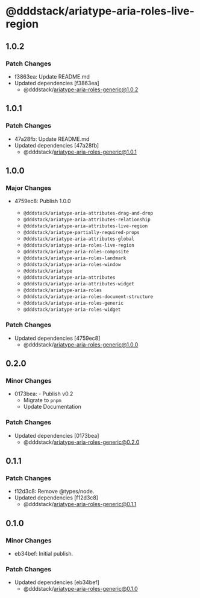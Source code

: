 # @dddstack/ariatype-aria-roles-live-region

## 1.0.2

### Patch Changes

- f3863ea: Update README.md
- Updated dependencies [f3863ea]
  - @dddstack/ariatype-aria-roles-generic@1.0.2

## 1.0.1

### Patch Changes

- 47a28fb: Update README.md
- Updated dependencies [47a28fb]
  - @dddstack/ariatype-aria-roles-generic@1.0.1

## 1.0.0

### Major Changes

- 4759ec8: Publish 1.0.0

  - `@dddstack/ariatype-aria-attributes-drag-and-drop`
  - `@dddstack/ariatype-aria-attributes-relationship`
  - `@dddstack/ariatype-aria-attributes-live-region`
  - `@dddstack/ariatype-partially-required-props`
  - `@dddstack/ariatype-aria-attributes-global`
  - `@dddstack/ariatype-aria-roles-live-region`
  - `@dddstack/ariatype-aria-roles-composite`
  - `@dddstack/ariatype-aria-roles-landmark`
  - `@dddstack/ariatype-aria-roles-window`
  - `@dddstack/ariatype`
  - `@dddstack/ariatype-aria-attributes`
  - `@dddstack/ariatype-aria-attributes-widget`
  - `@dddstack/ariatype-aria-roles`
  - `@dddstack/ariatype-aria-roles-document-structure`
  - `@dddstack/ariatype-aria-roles-generic`
  - `@dddstack/ariatype-aria-roles-widget`

### Patch Changes

- Updated dependencies [4759ec8]
  - @dddstack/ariatype-aria-roles-generic@1.0.0

## 0.2.0

### Minor Changes

- 0173bea: - Publish v0.2
  - Migrate to `pnpm`
  - Update Documentation

### Patch Changes

- Updated dependencies [0173bea]
  - @dddstack/ariatype-aria-roles-generic@0.2.0

## 0.1.1

### Patch Changes

- f12d3c8: Remove @types/node.
- Updated dependencies [f12d3c8]
  - @dddstack/ariatype-aria-roles-generic@0.1.1

## 0.1.0

### Minor Changes

- eb34bef: Initial publish.

### Patch Changes

- Updated dependencies [eb34bef]
  - @dddstack/ariatype-aria-roles-generic@0.1.0
